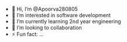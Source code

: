 - 👋 Hi, I’m @Apoorva280805
- 👀 I’m interested in software development
- 🌱 I’m currently learning 2nd year engineering
- 💞️ I’m looking to collaboration
- ⚡ Fun fact: ...

<!---
Apoorva280805/Apoorva280805 is a ✨ special ✨ repository because its `README.md` (this file) appears on your GitHub profile.
You can click the Preview link to take a look at your changes.
--->
